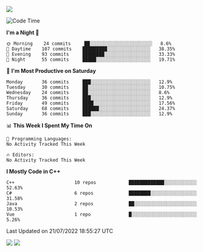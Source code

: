 ![](https://komarev.com/ghpvc/?username=lilpidgey&color=red)
<!--START_SECTION:waka-->
![Code Time](http://img.shields.io/badge/Code%20Time-0%20secs-blue)

**I'm a Night 🦉** 

```text
🌞 Morning    24 commits     ██░░░░░░░░░░░░░░░░░░░░░░░   8.6% 
🌆 Daytime    107 commits    █████████░░░░░░░░░░░░░░░░   38.35% 
🌃 Evening    93 commits     ████████░░░░░░░░░░░░░░░░░   33.33% 
🌙 Night      55 commits     █████░░░░░░░░░░░░░░░░░░░░   19.71%

```
📅 **I'm Most Productive on Saturday** 

```text
Monday       36 commits     ███░░░░░░░░░░░░░░░░░░░░░░   12.9% 
Tuesday      30 commits     ██░░░░░░░░░░░░░░░░░░░░░░░   10.75% 
Wednesday    24 commits     ██░░░░░░░░░░░░░░░░░░░░░░░   8.6% 
Thursday     36 commits     ███░░░░░░░░░░░░░░░░░░░░░░   12.9% 
Friday       49 commits     ████░░░░░░░░░░░░░░░░░░░░░   17.56% 
Saturday     68 commits     ██████░░░░░░░░░░░░░░░░░░░   24.37% 
Sunday       36 commits     ███░░░░░░░░░░░░░░░░░░░░░░   12.9%

```


📊 **This Week I Spent My Time On** 

```text
💬 Programming Languages: 
No Activity Tracked This Week

🔥 Editors: 
No Activity Tracked This Week

```

**I Mostly Code in C++** 

```text
C++                      10 repos            █████████████░░░░░░░░░░░░   52.63% 
C#                       6 repos             ████████░░░░░░░░░░░░░░░░░   31.58% 
Java                     2 repos             ██░░░░░░░░░░░░░░░░░░░░░░░   10.53% 
Vue                      1 repo              █░░░░░░░░░░░░░░░░░░░░░░░░   5.26%

```



 Last Updated on 21/07/2022 18:55:27 UTC
<!--END_SECTION:waka-->
![](https://hit.yhype.me/github/profile?user_id=42968544)
![](https://komarev.com/ghpvc/?lilpidgey)
